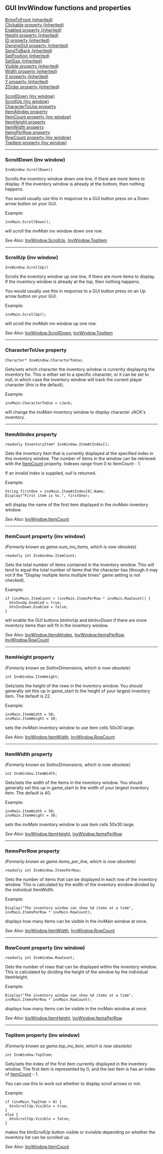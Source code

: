 GUI InvWindow functions and properties
--------------------------------------

[BringToFront (inherited)](GUIControl#BringToFront)\
[Clickable property (inherited)](GUIControl#Clickable)\
[Enabled property (inherited)](GUIControl#Enabled)\
[Height property (inherited)](GUIControl#Height)\
[ID property (inherited)](GUIControl#ID)\
[OwningGUI property (inherited)](GUIControl#OwningGUI)\
[SendToBack (inherited)](GUIControl#SendToBack)\
[SetPosition (inherited)](GUIControl#SetPosition)\
[SetSize (inherited)](GUIControl#SetSize)\
[Visible property (inherited)](GUIControl#Visible)\
[Width property (inherited)](GUIControl#Width)\
[X property (inherited)](GUIControl#X)\
[Y property (inherited)](GUIControl#Y)\
[ZOrder property (inherited)](GUIControl#ZOrder)

[ScrollDown (inv window)](#ScrollDown)\
[ScrollUp (inv window)](#ScrollUp)\
[CharacterToUse property](#CharacterToUse)\
[ItemAtIndex property](#ItemAtIndex)\
[ItemCount property (inv window)](#ItemCount)\
[ItemHeight property](#ItemHeight)\
[ItemWidth property](#ItemWidth)\
[ItemsPerRow property](#ItemsPerRow)\
[RowCount property (inv window)](#RowCount)\
[TopItem property (inv window)](#TopItem)

---

### ScrollDown (inv window)

    InvWindow.ScrollDown()

Scrolls the inventory window down one line, if there are more items to
display. If the inventory window is already at the bottom, then nothing
happens.

You would usually use this in response to a GUI button press on a Down
arrow button on your GUI.

Example:

    invMain.ScrollDown();

will scroll the *invMain* inv window down one row.

*See Also:* [InvWindow.ScrollUp](GUIInvFuncs#InvWindow.ScrollUp),
[InvWindow.TopItem](GUIInvFuncs#InvWindow.TopItem)

---

### ScrollUp (inv window)

    InvWindow.ScrollUp()

Scrolls the inventory window up one line, if there are more items to
display. If the inventory window is already at the top, then nothing
happens.

You would usually use this in response to a GUI button press on an Up
arrow button on your GUI.

Example:

    invMain.ScrollUp();

will scroll the *invMain* inv window up one row.

*See Also:* [InvWindow.ScrollDown](GUIInvFuncs#InvWindow.ScrollDown),
[InvWindow.TopItem](GUIInvFuncs#InvWindow.TopItem)

---

### CharacterToUse property

    Character* InvWindow.CharacterToUse;

Gets/sets which character the inventory window is currently displaying
the inventory for. This is either set to a specific character, or it can
be set to *null*, in which case the inventory window will track the
current player character (this is the default).

Example:

    invMain.CharacterToUse = cJack;

will change the *invMain* inventory window to display character JACK's
inventory.

---

### ItemAtIndex property

    readonly InventoryItem* InvWindow.ItemAtIndex[];

Gets the inventory item that is currently displayed at the specified
index in this inventory window. The number of items in the window can be
retrieved with the [ItemCount](GUIInvFuncs#InvWindow.ItemCount) property.
Indexes range from 0 to ItemCount - 1.

If an invalid index is supplied, *null* is returned.

Example:

    String firstOne = invMain.ItemAtIndex[0].Name;
    Display("First item is %s.", firstOne);

will display the name of the first item displayed in the *invMain*
inventory window.

*See Also:* [InvWindow.ItemCount](GUIInvFuncs#InvWindow.ItemCount)

---

### ItemCount property (inv window)

*(Formerly known as game.num_inv_items, which is now obsolete)*

    readonly int InvWindow.ItemCount;

Gets the total number of items contained in the inventory window. This
will tend to equal the total number of items that the character has
(though it may not if the "Display multiple items multiple times" game
setting is not checked).

Example:

    if (invMain.ItemCount > (invMain.ItemsPerRow * invMain.RowCount)) {
      btnInvUp.Enabled = true;
      btnInvDown.Enabled = false;
    }

will enable the GUI buttons *btnInvUp* and *btnInvDown* if there are
more inventory items than will fit in the inventory window.

*See Also:* [InvWindow.ItemAtIndex](GUIInvFuncs#InvWindow.ItemAtIndex),
[InvWindow.ItemsPerRow](GUIInvFuncs#InvWindow.ItemsPerRow),
[InvWindow.RowCount](GUIInvFuncs#InvWindow.RowCount)

---

### ItemHeight property

*(Formerly known as SetInvDimensions, which is now obsolete)*

    int InvWindow.ItemHeight;

Gets/sets the height of the rows in the inventory window. You should
generally set this up in game_start to the height of your largest
inventory item. The default is 22.

Example:

    invMain.ItemWidth = 50;
    invMain.ItemHeight = 30;

sets the *invMain* inventory window to use item cells 50x30 large.

*See Also:* [InvWindow.ItemWidth](GUIInvFuncs#InvWindow.ItemWidth),
[InvWindow.RowCount](GUIInvFuncs#InvWindow.RowCount)

---

### ItemWidth property

*(Formerly known as SetInvDimensions, which is now obsolete)*

    int InvWindow.ItemWidth;

Gets/sets the width of the items in the inventory window. You should
generally set this up in game_start to the width of your largest
inventory item. The default is 40.

Example:

    invMain.ItemWidth = 50;
    invMain.ItemHeight = 30;

sets the *invMain* inventory window to use item cells 50x30 large.

*See Also:* [InvWindow.ItemHeight](GUIInvFuncs#InvWindow.ItemHeight),
[InvWindow.ItemsPerRow](GUIInvFuncs#InvWindow.ItemsPerRow)

---

### ItemsPerRow property

*(Formerly known as game.items_per_line, which is now obsolete)*

    readonly int InvWindow.ItemsPerRow;

Gets the number of items that can be displayed in each row of the
inventory window. This is calculated by the width of the inventory
window divided by the individual ItemWidth.

Example:

    Display("The inventory window can show %d items at a time", invMain.ItemsPerRow * invMain.RowCount);

displays how many items can be visible in the invMain window at once.

*See Also:* [InvWindow.ItemWidth](GUIInvFuncs#InvWindow.ItemWidth),
[InvWindow.RowCount](GUIInvFuncs#InvWindow.RowCount)

---

### RowCount property (inv window)

    readonly int InvWindow.RowCount;

Gets the number of rows that can be displayed within the inventory
window. This is calculated by dividing the height of the window by the
individual ItemHeight.

Example:

    Display("The inventory window can show %d items at a time", invMain.ItemsPerRow * invMain.RowCount);

displays how many items can be visible in the invMain window at once.

*See Also:* [InvWindow.ItemHeight](GUIInvFuncs#InvWindow.ItemHeight),
[InvWindow.ItemsPerRow](GUIInvFuncs#InvWindow.ItemsPerRow)

---

### TopItem property (inv window)

*(Formerly known as game.top_inv_item, which is now obsolete)*

    int InvWindow.TopItem;

Gets/sets the index of the first item currently displayed in the
inventory window. The first item is represented by 0, and the last item
is has an index of [ItemCount](GUIInvFuncs#InvWindow.ItemCount) - 1.

You can use this to work out whether to display scroll arrows or not.

Example:

    if (invMain.TopItem > 0) {
      btnScrollUp.Visible = true;
    }
    else {
      btnScrollUp.Visible = false;
    }

makes the *btnScrollUp* button visible or invisible depending on whether
the inventory list can be scrolled up.

*See Also:* [InvWindow.ItemCount](GUIInvFuncs#InvWindow.ItemCount)

